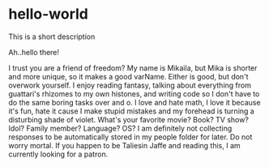 # hello-world
This is a short description 

Ah..hello there!

I trust you are a friend of freedom? My name is Mikaila, but Mika is shorter and more unique, so it makes a good varName. Either is good, but don't overwork yourself. I enjoy reading fantasy, talking about everything from guattari's rhizomes to my own histones, and writing code so I don't have to do the same boring tasks over and o. I love and hate math, I love it because it's fun, hate it cause I make stupid mistakes and my forehead is turning a disturbing shade of violet. What's your favorite movie? Book? TV show? Idol? Family member? Language? OS? I am definitely not collecting responses to be automatically stored in my people folder for later. Do not worry mortal. If you happen to be Taliesin Jaffe and reading this, I am currently looking for a patron. 
